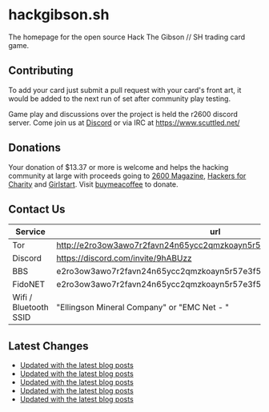 # hackgibson.sh
The homepage for the open source Hack The Gibson // SH trading card game.


## Contributing

To add your card just submit a pull request with your card's front art, it would be added to the next run of set after community play testing.

Game play and discussions over the project is held the r2600 discord server. Come join us at [Discord](https://discord.com/invite/9hABUzz) or via IRC at https://www.scuttled.net/


## Donations

Your donation of $13.37 or more is welcome and helps the hacking community at large with proceeds going to [2600 Magazine](https://2600.com/), [Hackers for Charity](https://hackersforcharity.org) and [Girlstart](https://girlstart.org).  Visit [buymeacoffee](https://www.buymeacoffee.com/hackgibson.sh) to donate.


## Contact Us

Service | url
-|-
Tor | http://e2ro3ow3awo7r2favn24n65ycc2qmzkoayn5r57e3f56nvjwdcgg32ad.onion
Discord | https://discord.com/invite/9hABUzz
BBS | e2ro3ow3awo7r2favn24n65ycc2qmzkoayn5r57e3f56nvjwdcgg32ad.onion:23
FidoNET | e2ro3ow3awo7r2favn24n65ycc2qmzkoayn5r57e3f56nvjwdcgg32ad.onion:24554
Wifi / Bluetooth SSID | "Ellingson Mineral Company" or "EMC Net - <fidonet address>"

## Latest Changes
<!-- BLOG-POST-LIST:START -->
- [Updated with the latest blog posts](https://github.com/DFW2600/hackgibson.sh/commit/aa4d9dd955a83d21ba050cdd99b0ccaf69c12872)
- [Updated with the latest blog posts](https://github.com/DFW2600/hackgibson.sh/commit/6c2683eb2d83d7e758ade611c28285959cefba62)
- [Updated with the latest blog posts](https://github.com/DFW2600/hackgibson.sh/commit/cd022381d7332cbd6a7e1829e8c2fc5b4a723ad8)
- [Updated with the latest blog posts](https://github.com/DFW2600/hackgibson.sh/commit/0ddc60a508acfa63dc9de40c940b94856c361794)
- [Updated with the latest blog posts](https://github.com/DFW2600/hackgibson.sh/commit/fd3435f17945b0b0e2caf9f4b8f45592309d2955)
<!-- BLOG-POST-LIST:END -->
